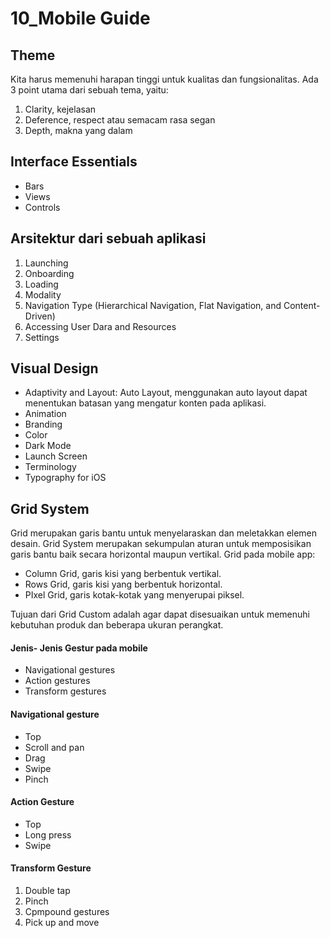 # 10_Mobile Guide

## Theme 
Kita harus memenuhi harapan tinggi untuk kualitas dan fungsionalitas. Ada 3 point utama dari sebuah tema, yaitu:
1. Clarity, kejelasan
2. Deference, respect atau semacam rasa segan
3. Depth, makna yang dalam

## Interface Essentials
- Bars
- Views
- Controls

## Arsitektur dari sebuah aplikasi
1. Launching
2. Onboarding
3. Loading
4. Modality
5. Navigation Type (Hierarchical Navigation, Flat Navigation, and Content-Driven)
6. Accessing User Dara and Resources
7. Settings

## Visual Design

- Adaptivity and Layout:
Auto Layout, menggunakan auto layout dapat menentukan batasan yang mengatur konten pada aplikasi.
- Animation
- Branding
- Color
- Dark Mode
- Launch Screen
- Terminology
- Typography for iOS

## Grid System
Grid merupakan garis bantu untuk menyelaraskan dan meletakkan elemen desain. Grid System merupakan sekumpulan aturan untuk memposisikan garis bantu baik secara horizontal maupun vertikal.
Grid pada mobile app:
- Column Grid, garis kisi yang berbentuk vertikal.
- Rows Grid, garis kisi yang berbentuk horizontal.
- PIxel Grid, garis kotak-kotak yang menyerupai piksel.

Tujuan dari Grid Custom adalah agar dapat disesuaikan untuk memenuhi kebutuhan produk dan beberapa ukuran perangkat.

#### Jenis- Jenis Gestur pada mobile
- Navigational gestures
- Action gestures
- Transform gestures

#### Navigational gesture
- Top
- Scroll and pan
- Drag
- Swipe
- Pinch

#### Action Gesture
- Top
- Long press
- Swipe

#### Transform Gesture
1. Double tap
2. Pinch
3. Cpmpound gestures
4. Pick up and move

